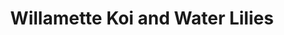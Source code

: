 ---
title: "Willamette Koi and Water Lilies"
url: /salem/willamette-koi-and-water-lilies/
shop: pet
---